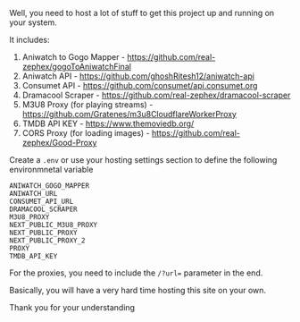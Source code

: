 Well, you need to host a lot of stuff to get this project up and running on your system.

It includes:
1. Aniwatch to Gogo Mapper - https://github.com/real-zephex/gogoToAniwatchFinal
2. Aniwatch API - https://github.com/ghoshRitesh12/aniwatch-api
3. Consumet API - https://github.com/consumet/api.consumet.org
4. Dramacool Scraper - https://github.com/real-zephex/dramacool-scraper
5. M3U8 Proxy (for playing streams) - https://github.com/Gratenes/m3u8CloudflareWorkerProxy
6. TMDB API KEY - https://www.themoviedb.org/
7. CORS Proxy (for loading images) - https://github.com/real-zephex/Good-Proxy

Create a `.env` or use your hosting settings section to define the following environmnetal variable

```
ANIWATCH_GOGO_MAPPER
ANIWATCH_URL
CONSUMET_API_URL
DRAMACOOL_SCRAPER
M3U8_PROXY
NEXT_PUBLIC_M3U8_PROXY
NEXT_PUBLIC_PROXY
NEXT_PUBLIC_PROXY_2
PROXY
TMDB_API_KEY
```

For the proxies, you need to include the `/?url=` parameter in the end.

Basically, you will have a very hard time hosting this site on your own. 

Thank you for your understanding
